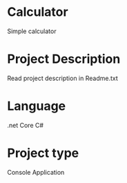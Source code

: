 # Calculator
Simple calculator

# Project Description
Read project description in Readme.txt

# Language
.net Core C#

# Project type
Console Application